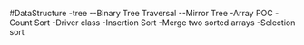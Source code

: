 #DataStructure
-tree
--Binary Tree Traversal
--Mirror Tree
-Array POC
-Count Sort
-Driver class
-Insertion Sort
-Merge two sorted arrays
-Selection sort
